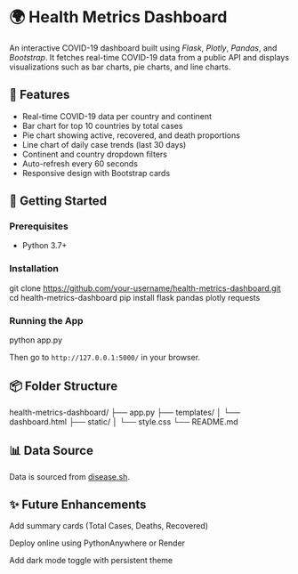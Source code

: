 
# 🌍 Health Metrics Dashboard

An interactive COVID-19 dashboard built using *Flask*, *Plotly*, *Pandas*, and *Bootstrap*. It fetches real-time COVID-19 data from a public API and displays visualizations such as bar charts, pie charts, and line charts.

## 🔧 Features
- Real-time COVID-19 data per country and continent
- Bar chart for top 10 countries by total cases
- Pie chart showing active, recovered, and death proportions
- Line chart of daily case trends (last 30 days)
- Continent and country dropdown filters
- Auto-refresh every 60 seconds
- Responsive design with Bootstrap cards

## 🚀 Getting Started

### Prerequisites
- Python 3.7+

### Installation

git clone https://github.com/your-username/health-metrics-dashboard.git
cd health-metrics-dashboard
pip install flask pandas plotly requests

### Running the App

python app.py

Then go to `http://127.0.0.1:5000/` in your browser.

## 📦 Folder Structure

health-metrics-dashboard/
├── app.py
├── templates/
│   └── dashboard.html
├── static/
│   └── style.css
└── README.md


## 📊 Data Source
Data is sourced from [disease.sh](https://disease.sh/docs/).

## ✨ Future Enhancements
Add summary cards (Total Cases, Deaths, Recovered)

Deploy online using PythonAnywhere or Render

Add dark mode toggle with persistent theme

